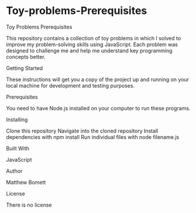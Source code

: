 # Toy-problems-Prerequisites

Toy Problems Prerequisites

This repository contains a collection of toy problems in which I solved to improve my problem-solving skills using JavaScript. Each problem was designed to challenge me and help me understand key programming concepts better.

Getting Started

These instructions will get you a copy of the project up and running on your local machine for development and testing purposes.

Prerequisites

You need to have Node.js installed on your computer to run these programs.

Installing

Clone this repository
Navigate into the cloned repository
Install dependencies with npm install
Run individual files with node filename.js

Built With

JavaScript

Author

Matthew Bomett

License

There is no license


